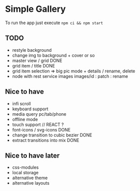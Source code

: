 # Simple Gallery

To run the app just execute `npm ci && npm start`

## TODO

- restyle background
- change img to background + cover or so
- master view / grid DONE
- grid item / title DONE
- grid item selection => big pic mode + details / rename, delete
- node with rest service images images/id : patch : rename

## Nice to have

- infi scroll
- keyboard support
- media query pc/tab/phone
- offline mode
- touch support // REACT ?
- font-icons / svg-icons DONE
- change transition to cubic bezier DONE
- extract transitions into mix DONE

## Nice to have later

- css-modules
- local storage
- alternative theme
- alternative layouts
